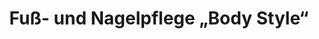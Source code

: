 ---
title: "Fuß- und Nagelpflege „Body Style“"
url: /schwanewede/fuss-und-nagelpflege-body-style/
shop: Kosmetik
---